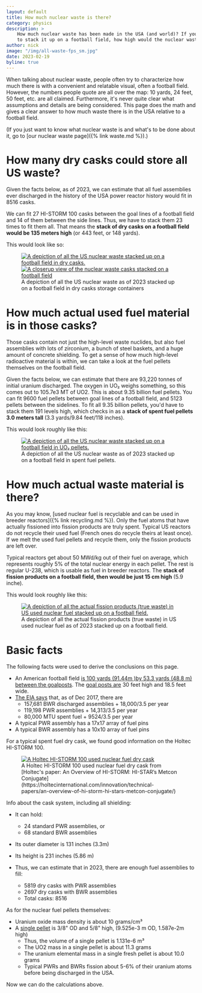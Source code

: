 ```yaml
---
layout: default
title: How much nuclear waste is there?
category: physics
description: >
    How much nuclear waste has been made in the USA (and world)? If you were
    to stack it up on a football field, how high would the nuclear waste be?
author: nick
image: "/img/all-waste-fps_sm.jpg"
date: 2023-02-19
byline: true
---
```

<div class="row">
<div class="col-lg-8" markdown="1">

When talking about nuclear waste, people often try to characterize how much there is with
a convenient and relatable visual, often a football field. However, the numbers people
quote are all over the map: 10 yards, 24 feet, 50 feet, etc. are all claimed.
Furthermore, it's never quite clear what assumptions and details are being considered.
This page does the math and gives a clear answer to how much waste there is in the USA
relative to a football field.

(If you just want to know what nuclear waste is and what's to be done about it, go 
to [our nuclear waste page]({% link waste.md %}).)

# How many dry casks could store all US waste?

Given the facts below, as of 2023, we can estimate that all fuel assemblies ever
discharged in the history of the USA power reactor history would fit in 8516 casks.

We can fit 27 HI-STORM 100 casks between the goal lines of a football field and 14 of them
between the side lines. Thus, we have to stack them 23 times to fit them all. That means
the **stack of dry casks on a football field would be 135 meters high** (or 443 feet, or 148
yards).

This would look like so:

<figure>
<a href="img/all-us-waste-in-casks.jpg">
<img class="img-fluid w-75" src="/img/all-us-waste-in-casks_sm.jpg" 
{% imagesize /img/all-us-waste-in-casks_sm.jpg:props %}  
alt="A depiction of all the US nuclear waste stacked up on a football field in dry casks."/></a>
<a href="img/all-waste-cask-closeup.jpg">
<img class="img-fluid w-75" src="/img/all-waste-cask-closeup_sm.jpg" 
{% imagesize /img/all-waste-cask-closeup_sm.jpg:props %}  
alt="A closerup view of the nuclear waste casks stacked on a football field"/></a>
<figcaption markdown="1" class="figure-caption">A depiction of all the US nuclear waste
as of 2023 stacked up on a football field in dry casks storage containers
</figcaption>
</figure>

# How much actual used fuel material is in those casks?

Those casks contain not just the high-level waste nuclides, but also fuel assemblies with
lots of zirconium, a bunch of steel baskets, and a huge amount of concrete shielding. To
get a sense of how much high-level radioactive material is within, we can take a
look at the fuel pellets themselves on the football field.

Given the facts below, we can estimate that there are 93,220 tonnes of initial uranium
discharged. The oxygen in UO₂ weighs something, so this comes out to 105.7e3 MT of UO2.
This is about 9.35 billion fuel pellets. You can fit 9600 fuel pellets between 
goal lines of a football field, and 5123 pellets between the sidelines. To fit all
9.35 billion pellets, you'd have to stack them 191 levels high, which checks in as
a **stack of spent fuel pellets 3.0 meters tall** (3.3 yards/9.84 feet/118 inches).

This would look roughly like this:

<figure>
<a href="img/all-waste-pellets.jpg">
<img class="img-fluid w-75" src="/img/all-waste-pellets_sm.jpg" 
{% imagesize /img/all-waste-pellets_sm.jpg:props %}  
alt="A depiction of all the US nuclear waste stacked up on a football field in UO₂ pellets."/></a>
<figcaption markdown="1" class="figure-caption">A depiction of all the US nuclear waste
as of 2023 stacked up on a football field in spent fuel pellets.
</figcaption>
</figure>

# How much actual waste material is there?

As you may know, [used nuclear fuel is recyclable and can be used in breeder reactors]({%
link recycling.md %}). Only the fuel atoms that have actually fissioned into fission
products are truly spent. Typical US reactors do not recycle their used fuel (French ones
do recycle theirs at least once). If we melt the used fuel pellets and recycle them,
only the fission products are left over. 

Typical reactors get about 50 MWd/kg out of their fuel on average, which represents
roughly 5% of the total nuclear energy in each pellet. The rest is regular U-238, which is
usable as fuel in breeder reactors. The **stack of fission products on a football field,
then would be just 15 cm high** (5.9 inche).

This would look roughly like this:

<figure>
<a href="img/all-waste-fps.jpg">
<img class="img-fluid w-75" src="/img/all-waste-fps_sm.jpg" 
{% imagesize /img/all-waste-fps_sm.jpg:props %}  
alt="A depiction of all the actual fission products (true waste) in US used nuclear fuel stacked up on a football field."/></a>
<figcaption markdown="1" class="figure-caption">A depiction of all the actual fission
products (true waste) in US used nuclear fuel as of 2023 stacked up on a football field.
</figcaption>
</figure>

# Basic facts

The following facts were used to derive the conclusions on this page.

* An American football field [is 100 yards (91.44m )by 53.3 yards (48.8 m) between the
  goalposts](https://en.wikipedia.org/wiki/American_football_field). The [goal posts
  are](https://www.stack.com/a/the-dimensions-of-a-football-field/) 30 feet high and 18.5
  feet wide.
* [The EIA says](https://www.eia.gov/nuclear/spent_fuel/) that, as of Dec 2017, there are
  * 157,681 BWR discharged assemblies + 18,000/3.5 per year  
  * 119,198 PWR assemblies + 14,313/3.5 per year  
  * 80,000 MTU spent fuel + 9524/3.5 per year
* A typical PWR assembly has a 17x17 array of fuel pins
* A typical BWR assembly has a 10x10 array of fuel pins

For a typical spent fuel dry cask, we found good information on the Holtec HI-STORM 100.

<figure>
<a href="/img/historm100.jpg">
<img class="img-fluid w-50" src="/img/historm100.jpg" 
{% imagesize /img/historm100.jpg:props %}  
alt="A Holtec HI-STORM 100 used nuclear fuel dry cask"/></a>
<figcaption markdown="1" class="figure-caption">
A Holtec HI-STORM 100 used nuclear fuel dry cask from
[Holtec's paper: An Overview of HI-STORM: HI-STAR’s Metcon
Conjugate](https://holtecinternational.com/innovation/technical-papers/an-overview-of-hi-storm-hi-stars-metcon-conjugate/)
</figcaption>
</figure>

Info about the cask system, including all shielding:

* It can hold:
  * 24 standard PWR assemblies, or
  * 68 standard BWR assemblies
* Its outer diameter is 131 inches (3.3m)
* Its height is 231 inches (5.86 m)

* Thus, we can estimate that in 2023, there are enough fuel assemblies to fill:
  * 5819 dry casks with PWR assemblies
  * 2697 dry casks with BWR assemblies
  * Total casks: 8516

As for the nuclear fuel pellets themselves:

* Uranium oxide mass density is about 10 grams/cm³
* A [single pellet](https://www.nrc.gov/reading-rm/basic-ref/glossary/pellet-fuel.html) 
  is 3/8" OD and 5/8" high, (9.525e-3 m OD, 1.587e-2m high)
  * Thus, the volume of a single pellet is 1.131e-6 m³
  * The UO2 mass in a single pellet is about 11.3 grams
  * The uranium elemental mass in a single fresh pellet is about 10.0 grams
  * Typical PWRs and BWRs fission about 5-6% of their uranium atoms before being
    discharged in the USA.

Now we can do the calculations above. 

</div>
</div>

